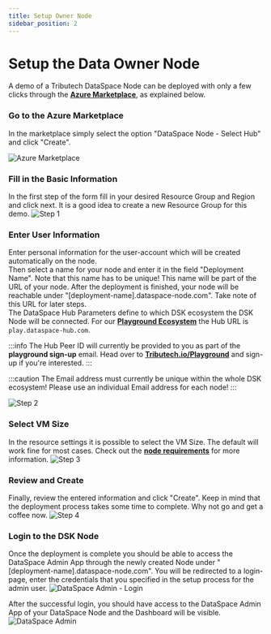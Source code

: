```yaml
---
title: Setup Owner Node
sidebar_position: 2
---
```


# Setup the Data Owner Node

A demo of a Tributech DataSpace Node can be deployed with only a few clicks through the [**Azure Marketplace**](https://azuremarketplace.microsoft.com/en-us/marketplace/apps/tributechsolutionsgmbh1582568815297.8aa9010b-3dd5-43e0-a4b6-53e2ea552e4a?tab=Overview), as explained below.

### Go to the Azure Marketplace

In the marketplace simply select the option "DataSpace Node - Select Hub" and click "Create".

![Azure Marketplace](./img/deploy-node-1.png)

### Fill in the Basic Information

In the first step of the form fill in your desired Resource Group and Region and click next. It is a good idea to create a new Resource Group for this demo.
![Step 1](./img/deploy-node-2.png)

### Enter User Information

Enter personal information for the user-account which will be created automatically on the node.<br/>
Then select a name for your node and enter it in the field "Deployment Name". Note that this name has to be unique! This name will be part of the URL of your node. After the deployment is finished, your node will be reachable under "[deployment-name].dataspace-node.com". Take note of this URL for later steps.  
The DataSpace Hub Parameters define to which DSK ecosystem the DSK Node will be connected. For our [**Playground Ecosystem**](https://tributech.io/playground) the Hub URL is `play.dataspace-hub.com`.

:::info
The Hub Peer ID will currently be provided to you as part of the **playground sign-up** email. Head over to [**Tributech.io/Playground**](https://tributech.io/playground) and sign-up if you're interested.
:::

:::caution
The Email address must currently be unique within the whole DSK ecosystem! Please use an individual Email address for each node!
:::

![Step 2](./img/deploy-node-3.png)

### Select VM Size

In the resource settings it is possible to select the VM Size. The default will work fine for most cases. Check out the [**node requirements**](../setup/node.md#node-requirements) for more information.
![Step 3](./img/deploy-node-4.png)

### Review and Create

Finally, review the entered information and click "Create". Keep in mind that the deployment process takes some time to complete. Why not go and get a coffee now.
![Step 4](./img/deploy-node-5.png)

### Login to the DSK Node

Once the deployment is complete you should be able to access the DataSpace Admin App through the newly created Node under "[deployment-name].dataspace-node.com". You will be redirected to a login-page, enter the credentials that you specified in the setup process for the admin user.
![DataSpace Admin - Login](./img/dataspace-admin-login.png)

After the successful login, you should have access to the DataSpace Admin App of your DataSpace Node and the Dashboard will be visible. 
![DataSpace Admin](./img/dataspace-admin.png)
